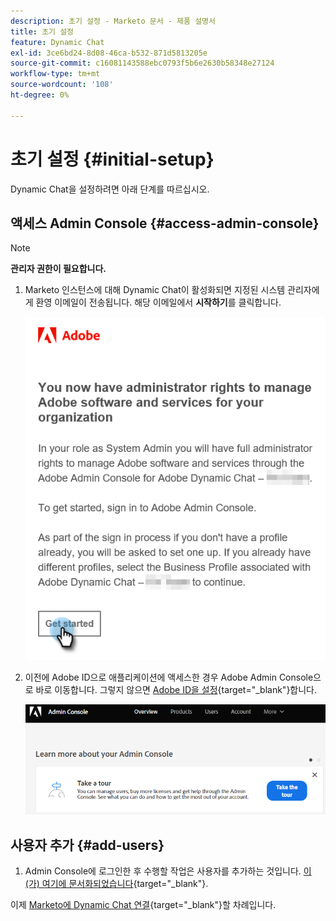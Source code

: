 ```yaml
---
description: 초기 설정 - Marketo 문서 - 제품 설명서
title: 초기 설정
feature: Dynamic Chat
exl-id: 3ce6bd24-8d08-46ca-b532-871d5813205e
source-git-commit: c16081143588ebc0793f5b6e2630b58348e27124
workflow-type: tm+mt
source-wordcount: '108'
ht-degree: 0%

---
```


# 초기 설정 {#initial-setup}

Dynamic Chat을 설정하려면 아래 단계를 따르십시오.

## 액세스 Admin Console {#access-admin-console}

>[!NOTE]
>
>**관리자 권한이 필요합니다.**

1. Marketo 인스턴스에 대해 Dynamic Chat이 활성화되면 지정된 시스템 관리자에게 환영 이메일이 전송됩니다. 해당 이메일에서 **시작하기**&#x200B;를 클릭합니다.

   ![](assets/initial-setup-1.png)

1. 이전에 Adobe ID으로 애플리케이션에 액세스한 경우 Adobe Admin Console으로 바로 이동합니다. 그렇지 않으면 [Adobe ID을 설정](https://helpx.adobe.com/manage-account/using/create-update-adobe-id.html){target="_blank"}합니다.

   ![](assets/initial-setup-2.png)

## 사용자 추가 {#add-users}

1. Admin Console에 로그인한 후 수행할 작업은 사용자를 추가하는 것입니다. [이(가) 여기에 문서화되었습니다](/help/marketo/product-docs/demand-generation/dynamic-chat/setup-and-configuration/add-or-remove-chat-users.md#add-a-chat-user){target="_blank"}.

이제 [Marketo에 Dynamic Chat 연결](/help/marketo/product-docs/demand-generation/dynamic-chat/integrations/adobe-marketo-engage.md){target="_blank"}할 차례입니다.
